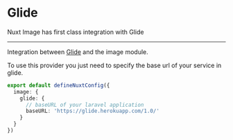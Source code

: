 # Glide

Nuxt Image has first class integration with Glide

---

Integration between [Glide](https://glide.thephpleague.com/) and the image module.

To use this provider you just need to specify the base url of your service in glide.

```ts [nuxt.config.ts]
export default defineNuxtConfig({
  image: {
    glide: {
      // baseURL of your laravel application
      baseURL: 'https://glide.herokuapp.com/1.0/'
    }
  }
})
```

